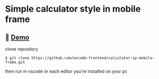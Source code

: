 # Simple calculator style in mobile frame

## 🔴 [Demo](https://oncode-frontend.github.io/calculator-ip-mobile-frame/)

clone repository
```
$ git clone https://github.com/oncode-frontend/calculator-ip-mobile-frame.git
```

then run in vscode or each editor you're installed on your pc
